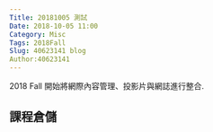 ```yaml
---
Title: 20181005 測試
Date: 2018-10-05 11:00
Category: Misc
Tags: 2018Fall
Slug: 40623141 blog
Author:40623141
---
```


2018 Fall 開始將網際內容管理、投影片與網誌進行整合.

<!-- PELICAN_END_SUMMARY -->

課程倉儲
----




